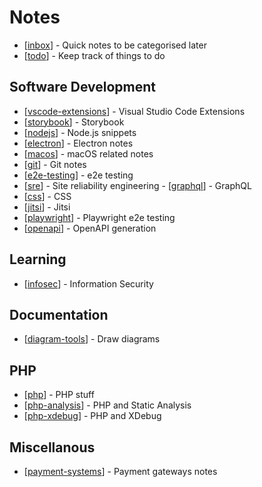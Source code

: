 # Notes

- [[inbox]] - Quick notes to be categorised later
- [[todo]] - Keep track of things to do

## Software Development

- [[vscode-extensions]] - Visual Studio Code Extensions
- [[storybook]] - Storybook
- [[nodejs]] - Node.js snippets
- [[electron]] - Electron notes
- [[macos]] - macOS related notes
- [[git]] - Git notes
- [[e2e-testing]] - e2e testing
- [[sre]] - Site reliability engineering
- [[graphql]] - GraphQL
- [[css]] - CSS
- [[jitsi]] - Jitsi
- [[playwright]] - Playwright e2e testing
- [[openapi]] - OpenAPI generation

## Learning

- [[infosec]] - Information Security

## Documentation

- [[diagram-tools]] - Draw diagrams

## PHP

- [[php]] - PHP stuff
- [[php-analysis]] - PHP and Static Analysis
- [[php-xdebug]] - PHP and XDebug

## Miscellanous

- [[payment-systems]] - Payment gateways notes

[//begin]: # "Autogenerated link references for markdown compatibility"
[inbox]: inbox "Inbox"
[todo]: todo "Todo"
[vscode-extensions]: vscode-extensions "Visual Studio Code Extensions"
[storybook]: storybook "Storybook"
[nodejs]: nodejs "Node.js"
[electron]: electron "Electron"
[macos]: macos "macOS"
[git]: git "Git"
[e2e-testing]: e2e-testing "e2e testing"
[sre]: sre "Site Reliability Engineering"
[graphql]: graphql "GraphQL"
[css]: css "CSS"
[jitsi]: jitsi "Jitsi"
[playwright]: playwright "Playwright"
[openapi]: openapi "OpenAPI generation"
[infosec]: infosec "Information security"
[diagram-tools]: diagram-tools "Diagram drawing tools"
[php]: php "PHP stuff"
[php-analysis]: php-analysis "PHP and Static Analysis"
[php-xdebug]: php-xdebug "PHP and XDebug"
[payment-systems]: payment-systems "payment systems"
[//end]: # "Autogenerated link references"
